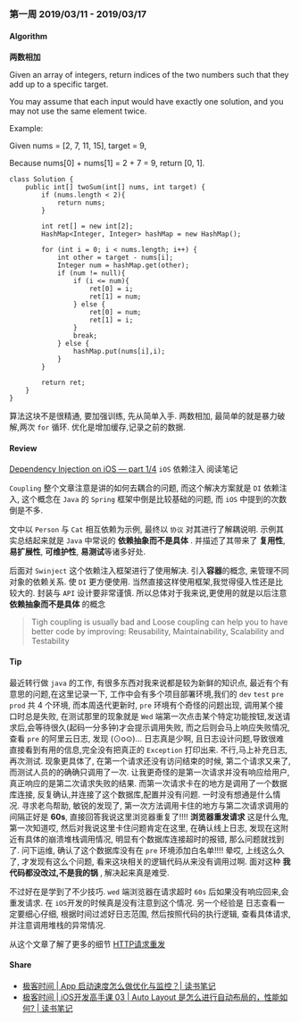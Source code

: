 ### 第一周 2019/03/11 - 2019/03/17 

#### Algorithm

**两数相加**

Given an array of integers, return indices of the two numbers such that they add up to a specific target.

You may assume that each input would have exactly one solution, and you may not use the same element twice.

Example:

Given nums = [2, 7, 11, 15], target = 9,

Because nums[0] + nums[1] = 2 + 7 = 9,
return [0, 1].

```
class Solution {
    public int[] twoSum(int[] nums, int target) {
        if (nums.length < 2){
            return nums;
        }

        int ret[] = new int[2];
        HashMap<Integer, Integer> hashMap = new HashMap();

        for (int i = 0; i < nums.length; i++) {
            int other = target - nums[i];
            Integer num = hashMap.get(other);
            if (num != null){
                if (i <= num){
                    ret[0] = i;
                    ret[1] = num;
                } else {
                    ret[0] = num;
                    ret[1] = i;
                }
                break;
            } else {
                hashMap.put(nums[i],i);
            }
        }

        return ret;
    }
}
```

算法这块不是很精通, 要加强训练, 先从简单入手. 两数相加, 最简单的就是暴力破解,两次 `for` 循环. 优化是增加缓存,记录之前的数据. 

#### Review

[Dependency Injection on iOS — part 1/4](https://link.medium.com/qNPqfxDe8U) `iOS` 依赖注入 阅读笔记 

`Coupling` 整个文章注意是讲的如何去耦合的问题, 而这个解决方案就是 `DI` 依赖注入, 这个概念在 `Java` 的 `Spring` 框架中倒是比较基础的问题, 而 `iOS` 中提到的次数倒是不多. 

文中以 `Person` 与 `Cat` 相互依赖为示例, 最终以 `协议` 对其进行了解耦说明. 示例其实总结起来就是 `Java` 中常说的 **依赖抽象而不是具体** . 并描述了其带来了 **复用性**, **易扩展性**, **可维护性**, **易测试**等诸多好处.

后面对 `Swinject` 这个依赖注入框架进行了使用解决. 引入**容器**的概念, 来管理不同对象的依赖关系. 使 `DI` 更方便使用. 当然直接这样使用框架,我觉得侵入性还是比较大的. 封装与 `API` 设计要非常谨慎.  所以总体对于我来说,更使用的就是以后注意 **依赖抽象而不是具体** 的概念

>  Tigh coupling is usually bad and Loose coupling can help you to have better code by improving: Reusability, Maintainability, Scalability and Testability

#### Tip

最近转行做 `java` 的工作, 有很多东西对我来说都是较为新鲜的知识点, 最近有个有意思的问题,在这里记录一下, 工作中会有多个项目部署环境,我们的 `dev` `test` `pre` `prod` 共 4 个环境, 而本周迭代更新时, `pre` 环境有个奇怪的问题出现, 调用某个接口时总是失败, 在测试那里的现象就是 `Wed` 端第一次点击某个特定功能按钮,发送请求后,会等待很久(起码一分多钟)才会提示调用失败, 而之后则会马上响应失败情况, 查看 `pre` 的阿里云日志, 发现 (⊙o⊙)… 日志真是少啊, 且日志设计问题,导致很难直接看到有用的信息,完全没有把真正的 `Exception` 打印出来. 不行,马上补充日志,再次测试. 现象更具体了, 在第一个请求还没有访问结束的时候, 第二个请求又来了, 而测试人员的的确确只调用了一次. 让我更奇怪的是第一次请求并没有响应给用户,真正响应的是第二次请求失败的结果. 而第一次请求卡在的地方是调用了一个数据库连接, 反复确认,并连接了这个数据库,配置并没有问题. 一时没有想通是什么情况. 寻求老鸟帮助, 敏锐的发现了, 第一次方法调用卡住的地方与第二次请求调用的间隔正好是 **60s**, 直接回答我说这里浏览器重复了!!!! **浏览器重发请求** 这是什么鬼,第一次知道哎, 然后对我说这里卡住问题肯定在这里, 在确认线上日志, 发现在这附近有具体的崩溃堆栈调用情况, 明显有个数据库连接超时的报错, 那么问题就找到了. 问下运维, 确认了这个数据库没有在 `pre` 环境添加白名单!!!! 晕哎, 上线这么久了, 才发现有这么个问题, 看来这块相关的逻辑代码从来没有调用过啊. 面对这种 **我代码都没改过,不是我的锅** , 解决起来真是难受. 

不过好在是学到了不少技巧. `wed` 端浏览器在请求超时 `60s` 后如果没有响应回来,会重发请求. 在 `iOS`开发的时候真是没有注意到这个情况. 另一个经验是 日志查看一定要细心仔细, 根据时间过滤好日志范围, 然后按照代码的执行逻辑, 查看具体请求, 并注意调用堆栈的异常情况. 

从这个文章了解了更多的细节 [HTTP请求重发](https://www.cnblogs.com/yibuyisheng/p/5649251.html)

#### Share

- [极客时间 | App 启动速度怎么做优化与监控？| 读书笔记](https://todayios.com/app-launch-analyse-reading-note/)
- [极客时间 | iOS开发高手课 03 | Auto Layout 是怎么进行自动布局的，性能如何? | 读书笔记](https://todayios.com/geekbang-autolayout-readnote/)